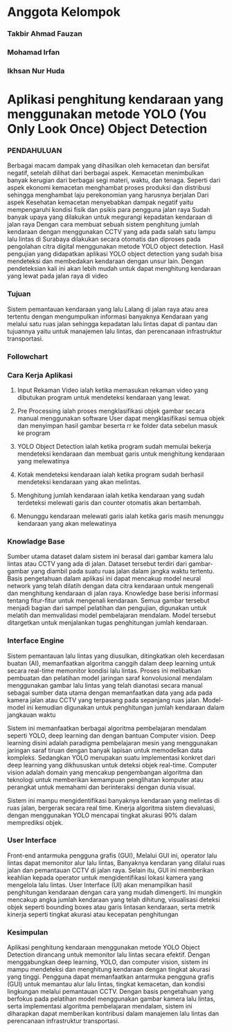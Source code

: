 # Anggota Kelompok 
### Takbir Ahmad Fauzan  
### Mohamad Irfan
### Ikhsan Nur Huda

# Aplikasi penghitung kendaraan yang menggunakan metode YOLO (You Only Look Once) Object Detection

### PENDAHULUAN 
Berbagai macam dampak yang dihasilkan oleh kemacetan dan bersifat negatif, setelah dilihat dari berbagai aspek. Kemacetan menimbulkan banyak kerugian dari berbagai segi materi, waktu, dan tenaga. Seperti dari aspek ekonomi kemacetan menghambat proses produksi dan distribusi sehingga menghambat laju perekonomian yang harusnya berjalan Dari aspek Kesehatan kemacetan menyebabkan dampak negatif yaitu mempengaruhi kondisi fisik dan psikis para pengguna jalan raya Sudah banyak upaya yang dilakukan untuk megurangi kepadatan kendaraan di jalan raya Dengan cara membuat sebuah sistem penghitung jumlah kendaraan dengan menggunakan CCTV yang ada pada salah satu lampu lalu lintas di Surabaya dilakukan secara otomatis dan diproses pada pengolahan citra digital menggunakan metode YOLO object detection. Hasil pengujian yang didapatkan aplikasi YOLO object detection yang sudah bisa mendeteksi dan membedakan kendaraan dengan unsur lain. Dengan pendeteksian kali ini akan lebih mudah untuk dapat menghitung kendaraan yang lewat pada jalan raya di video

### Tujuan 
Sistem pemantauan kendaraan yang lalu Lalang di jalan raya atau area tertentu dengan mengumpulkan informasi banyaknya Kendaraan yang melalui satu ruas jalan sehingga  kepadatan lalu lintas dapat di pantau dan tujuannya yaitu untuk manajemen lalu lintas, dan perencanaan infrastruktur transportasi.

### Followchart

### Cara Kerja Aplikasi 
1.	Input Rekaman Video ialah ketika memasukan rekaman video yang dibutukan program untuk mendeteksi kendaraan yang lewat.

2.	Pre Processing ialah proses mengklasifikasi objek gambar secara manual menggunakan software User dapat mengklasifikasi semua objek dan menyimpan hasil gambar beserta rr ke folder data sebelun masuk ke program
  
3.	YOLO Object Detection ialah ketika program sudah memulai bekerja mendeteksi kendaraan dan membuat garis untuk menghitung kendaraan yang melewatinya
   
4.	Kotak mendeteksi kendaraan ialah ketika program sudah berhasil mendeteksi kendaraan yang akan melintas.
   
5.	Menghitung jumlah kendaraan ialah ketika kendaraan yang sudah terdeteksi melewati garis dan counter otomatis akan bertambah.
   
6.	Menunggu kendaraan melewati garis ialah ketika garis masih menunggu kendaraan yang akan melewatinya

### Knowladge Base
Sumber utama dataset dalam sistem ini berasal dari gambar kamera lalu lintas atau CCTV yang ada di jalan. Dataset tersebut terdiri dari gambar-gambar yang diambil pada suatu ruas jalan dalam jangka waktu tertentu. Basis pengetahuan dalam aplikasi ini dapat mencakup model neural network yang telah dilatih dengan data citra kendaraan untuk mengenali dan menghitung kendaraan di jalan raya. Knowledge base berisi informasi tentang fitur-fitur untuk mengenali kendaraan. Semua gambar tersebut menjadi bagian dari sampel pelatihan dan pengujian, digunakan untuk melatih dan memvalidasi model pembelajaran mendalam. Model tersebut ditargetkan untuk menjalankan tugas penghitungan jumlah kendaraan.

### Interface Engine 
Sistem pemantauan lalu lintas yang diusulkan, ditingkatkan oleh kecerdasan buatan (AI), memanfaatkan algoritma canggih dalam deep learning  untuk secara real-time memonitor kondisi lalu lintas. Proses ini melibatkan pembuatan dan pelatihan model jaringan saraf konvolusional mendalam menggunakan gambar lalu lintas yang telah dianotasi secara manual sebagai sumber data utama dengan memanfaatkan data yang ada pada kamera jalan atau CCTV yang terpasang pada sepanjang ruas jalan. Model-model ini kemudian digunakan untuk penghitungan jumlah kendaraan dalam jangkauan waktu 

Sistem ini memanfaatkan berbagai algoritma pembelajaran mendalam seperti  YOLO, deep learning dan dengan bantuan Computer vision. Deep learning disini adalah paradigma pembelajaran mesin yang menggunakan jaringan saraf tiruan dengan banyak lapisan untuk memodelkan data kompleks. Sedangkan YOLO merupakan suatu implementasi konkret dari deep learning yang dikhususkan untuk deteksi objek real-time. Computer vision adalah domain yang mencakup pengembangan algoritma dan teknologi untuk memberikan kemampuan penglihatan komputer atau perangkat untuk memahami dan berinteraksi dengan dunia visual.

Sistem ini mampu mengidentifikasi banyaknya kendaraan yang melintas di ruas jalan, bergerak secara real time. Kinerja algoritma sistem dievaluasi, dengan menggunakan YOLO mencapai tingkat akurasi 90% dalam memprediksi objek.

### User Interface 
Front-end antarmuka pengguna grafis (GUI), Melalui GUI ini, operator lalu lintas dapat memonitor alur lalu lintas, Banyaknya kendaran yang dilalui ruas jalan dan pemantauan CCTV di jalan raya. Selain itu, GUI ini memberikan keahlian kepada operator untuk mengidentifikasi lokasi kamera yang mengelola lalu lintas. User Interface (UI) akan menampilkan hasil penghitungan kendaraan dengan cara yang mudah dimengerti. Ini mungkin mencakup angka jumlah kendaraan yang telah dihitung, visualisasi deteksi objek seperti bounding boxes atau garis lintasan kendaraan, serta metrik kinerja seperti tingkat akurasi atau kecepatan penghitungan

### Kesimpulan 
Aplikasi penghitung kendaraan menggunakan metode YOLO Object Detection dirancang untuk memonitor lalu lintas secara efektif. Dengan menggabungkan deep learning, YOLO, dan computer vision, sistem ini mampu mendeteksi dan menghitung kendaraan dengan tingkat akurasi yang tinggi. Pengguna dapat memanfaatkan antarmuka pengguna grafis (GUI) untuk memantau alur lalu lintas, tingkat kemacetan, dan kondisi lingkungan melalui pemantauan CCTV. Dengan basis pengetahuan yang berfokus pada pelatihan model menggunakan gambar kamera lalu lintas, serta implementasi algoritma pembelajaran mendalam, sistem ini diharapkan dapat memberikan kontribusi dalam manajemen lalu lintas dan perencanaan infrastruktur transportasi.



